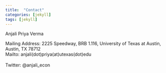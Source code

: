 ```yaml
---
title:  "Contact"
categories: [jekyll]
tags: [jekyll]
---
```

Anjali Priya Verma

Mailing Address: 2225 Speedway, BRB 1.116, University of Texas at Austin,  Austin, TX 78712 
<br/>
Mailto: anjali(dot)priya(at)utexas(dot)edu  
<br/>
Twitter: @anjali_econ

